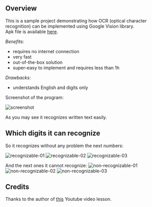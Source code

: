 ## Overview

This is a sample project demonstrating how OCR (optical character recognition) can be implemented using Google Vision library.  
Apk file is available [here](https://github.com/alexzaitsev/ocr-google-vision/releases).

*Benefits:*
* requires no internet connection
* very fast
* out-of-the-box solution
* super-easy to implement and requires less than 1h

*Drawbacks:*
* understands English and digits only

Screenshot of the program:

![screenshot](https://github.com/alexzaitsev/ocr-google-vision/blob/master/additional/screenshot.png "screenshot")

As you may see it recognizes written text easily.

## Which digits it can recognize

So it recognizes without any problem the next numbers:

![recognizable-01](https://github.com/alexzaitsev/ocr-google-vision/blob/master/additional/recognizable/01.png "recognizable-01")
![recognizable-02](https://github.com/alexzaitsev/ocr-google-vision/blob/master/additional/recognizable/02.png "recognizable-02")
![recognizable-03](https://github.com/alexzaitsev/ocr-google-vision/blob/master/additional/recognizable/03.png "recognizable-03")

And the next ones it cannot recognize:
![non-recognizable-01](https://github.com/alexzaitsev/ocr-google-vision/blob/master/additional/non-recognizable/01.jpg "non-recognizable-01")
![non-recognizable-02](https://github.com/alexzaitsev/ocr-google-vision/blob/master/additional/non-recognizable/02.jpg "non-recognizable-02")
![non-recognizable-03](https://github.com/alexzaitsev/ocr-google-vision/blob/master/additional/non-recognizable/03.png "non-recognizable-03")

## Credits

Thanks to the author of [this](https://www.youtube.com/watch?v=xoTKpstv9f0) Youtube video lesson.
